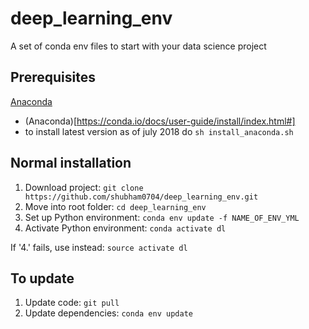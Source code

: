# deep_learning_env
A set of conda env files to start with your data science project

## Prerequisites
[Anaconda](https://conda.io/docs/user-guide/install/index.html#)


+ (Anaconda)[https://conda.io/docs/user-guide/install/index.html#]
+ to install latest version as of july 2018 do ```sh install_anaconda.sh```

## Normal installation

1. Download project: ```git clone https://github.com/shubham0704/deep_learning_env.git```
2. Move into root folder: ```cd deep_learning_env```
3. Set up Python environment: ```conda env update -f NAME_OF_ENV_YML```
4. Activate Python environment: ```conda activate dl```
   
If '4.' fails, use instead: ```source activate dl```

## To update
1. Update code: ```git pull```
2. Update dependencies: ```conda env update```



